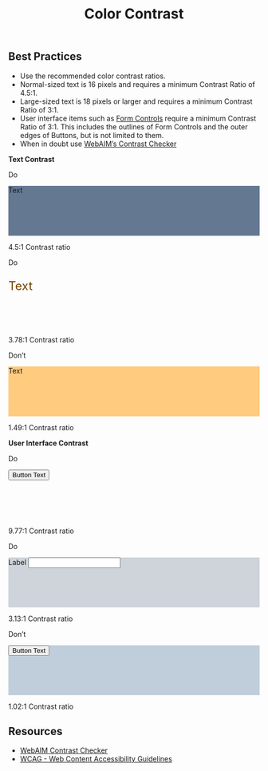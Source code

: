 ﻿---
title: Color Contrast
summary: Color Contrast is the contrast ratio between colors.
tags: color, contrast
layout: guide
eleventyNavigation:
  key: Color Contrast
  parent: Accessibility
  order: 3
  excerpt: Color Contrast is the contrast ratio between two colors.
  img: /img/illustrations/illus-color-contrast.svg
---

## Best Practices

- Use the recommended color contrast ratios.
- Normal-sized text is 16 pixels and requires a minimum Contrast Ratio of 4.5:1.
- Large-sized text is 18 pixels or larger and requires a minimum Contrast Ratio of 3:1.
- User interface items such as [Form Controls](/form-controls/) require a minimum Contrast Ratio of 3:1. This includes the outlines of Form Controls and the outer edges of Buttons, but is not limited to them.
- When in doubt use <a href="https://webaim.org/resources/contrastchecker/" target="_blank">WebAIM’s Contrast Checker</a>

**Text Contrast**

<div class="row">
  <div class="col-12 col-md-6 col-lg-4">
    <div class="card border-0">
      <div class="card-header rounded-top border-0 py-2 px-4 bg-success">
        <p class="mb-0 text-white">
          <span class="fas fa-check" aria-hidden="true"></span> Do
        </p>
      </div>
      <div class="card-body p-0">
        <div class="d-flex flex-column justify-content-center align-items-center px-4 bg-black text-white" style="height: 100px; background-color: #657892!important;">
          <p class="mb-0 text-center">Text</p>
        </div>
        <div class="p-4">
          <p class="mb-0 fw-bold"><span class="fas fa-check text-success" aria-hidden="true"></span> 4.5:1 Contrast ratio</p>
        </div>
      </div>
    </div>
  </div>
  <div class="col-12 col-md-6 col-lg-4">
    <div class="card border-0">
      <div class="card-header rounded-top border-0 py-2 px-4 bg-success">
        <p class="mb-0 text-white">
          <span class="fas fa-check" aria-hidden="true"></span> Do
        </p>
      </div>
      <div class="card-body p-0">
        <div class="d-flex flex-column justify-content-center align-items-center px-4 bg-accent text-white" style="height: 100px; ">
          <p class="mb-0 text-center text-secondary-90" style="font-size: 24px; color: #734500!important;">Text</p>
        </div>
        <div class="p-4">
          <p class="mb-0 fw-bold"><span class="fas fa-check text-success" aria-hidden="true"></span> 3.78:1 Contrast ratio</p>
        </div>
      </div>
    </div>
  </div>
  <div class="col-12 col-md-6 col-lg-4">
    <div class="card border-0">
      <div class="card-header rounded-top border-0 py-2 px-4 bg-danger">
        <p class="mb-0 text-white">
          <span class="fas fa-times" aria-hidden="true"></span> Don’t
        </p>
      </div>
      <div class="card-body p-0">
        <div class="d-flex flex-column justify-content-center align-items-center  px-4 bg-black text-white" style="height: 100px; background-color: #FECB7F!important;">
          <p class="mb-0 text-center">Text</p>
        </div>
        <div class="p-4">
          <p class="mb-0 fw-bold"><span class="fas fa-times text-danger" aria-hidden="true"></span> 1.49:1 Contrast ratio</p>
        </div>
      </div>
    </div>
  </div>
</div>

**User Interface Contrast**

<div class="row">
  <div class="col-12 col-md-6 col-lg-4">
    <div class="card border-0">
      <div class="card-header rounded-top border-0 py-2 px-4 bg-success">
        <p class="mb-0 text-white">
          <span class="fas fa-check" aria-hidden="true"></span> Do
        </p>
      </div>
      <div class="card-body p-0">
        <div class="d-flex flex-column justify-content-center align-items-center px-4 bg-black text-white" style="height: 100px; ">
          <p class="mb-0 text-center">
            <button type="button" class="btn btn-accent">Button Text</button>
          </p>
        </div>
        <div class="p-4">
          <p class="mb-0 fw-bold"><span class="fas fa-check text-success" aria-hidden="true"></span> 9.77:1 Contrast ratio</p>
        </div>
      </div>
    </div>
  </div>
  <div class="col-12 col-md-6 col-lg-4">
    <div class="card border-0">
      <div class="card-header rounded-top border-0 py-2 px-4 bg-success">
        <p class="mb-0 text-white">
          <span class="fas fa-check" aria-hidden="true"></span> Do
        </p>
      </div>
      <div class="card-body p-0">
        <div class="d-flex flex-column justify-content-center align-items-center  px-4 bg-black" style="height: 100px; background-color: #CED4DA!important;">
          <div class="form-group mb-0">
            <label for="colorTest1" class="label">
              <span class="fas fa-asterisk text-danger" aria-hidden="true"></span>
              Label</label>
            <input id="colorTest1" type="text" class="form-control">
          </div>
        </div>
        <div class="p-4">
          <p class="mb-0 fw-bold"><span class="fas fa-check text-success" aria-hidden="true"></span> 3.13:1 Contrast ratio</p>
        </div>
      </div>
    </div>
  </div>
  <div class="col-12 col-md-6 col-lg-4">
    <div class="card border-0">
      <div class="card-header rounded-top border-0 py-2 px-4 bg-danger">
        <p class="mb-0 text-white">
          <span class="fas fa-times" aria-hidden="true"></span> Don’t
        </p>
      </div>
      <div class="card-body p-0">
        <div class="d-flex flex-column justify-content-center align-items-center  px-4 bg-black text-white" style="height: 100px; background-color: #C0CEDB!important;">
          <p class="mb-0 text-center">
            <button type="button" class="btn btn-warning">Button Text</button>
          </p>
        </div>
        <div class="p-4">
          <p class="mb-0 fw-bold"><span class="fas fa-times text-danger" aria-hidden="true"></span> 1.02:1 Contrast ratio</p>
        </div>
      </div>
    </div>
  </div>
</div>

## Resources
* <a href="https://webaim.org/resources/contrastchecker/" target="_blank">WebAIM Contrast Checker</a>
* <a href="https://www.w3.org/TR/WCAG21/" target="_blank">WCAG - Web Content Accessibility Guidelines</a>
